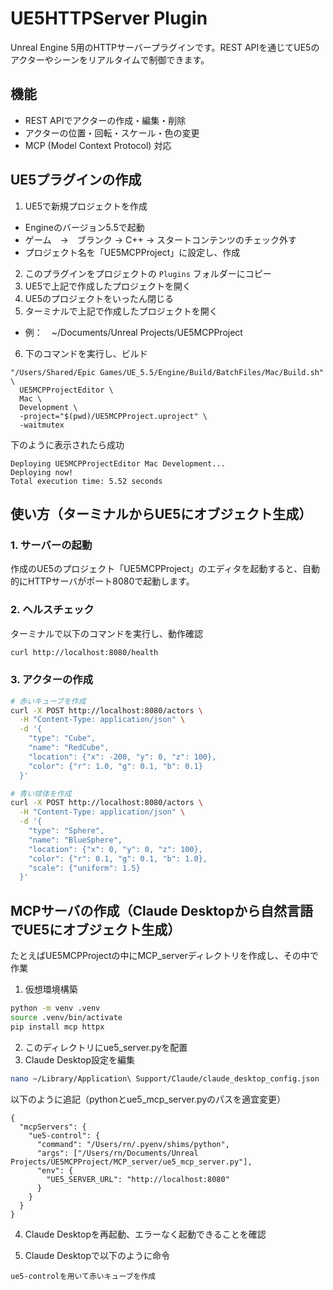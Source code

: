 # UE5HTTPServer Plugin

Unreal Engine 5用のHTTPサーバープラグインです。REST APIを通じてUE5のアクターやシーンをリアルタイムで制御できます。

## 機能

- REST APIでアクターの作成・編集・削除
- アクターの位置・回転・スケール・色の変更
- MCP (Model Context Protocol) 対応

## UE5プラグインの作成

1. UE5で新規プロジェクトを作成
  - Engineのバージョン5.5で起動
  - ゲーム　→　ブランク → C++ → スタートコンテンツのチェック外す
  - プロジェクト名を「UE5MCPProject」に設定し、作成
2. このプラグインをプロジェクトの `Plugins` フォルダーにコピー
3. UE5で上記で作成したプロジェクトを開く
4. UE5のプロジェクトをいったん閉じる
5. ターミナルで上記で作成したプロジェクトを開く
  - 例：　~/Documents/Unreal Projects/UE5MCPProject
6. 下のコマンドを実行し、ビルド
```
"/Users/Shared/Epic Games/UE_5.5/Engine/Build/BatchFiles/Mac/Build.sh" \
  UE5MCPProjectEditor \
  Mac \
  Development \
  -project="$(pwd)/UE5MCPProject.uproject" \
  -waitmutex
```
下のように表示されたら成功
```
Deploying UE5MCPProjectEditor Mac Development...
Deploying now!
Total execution time: 5.52 seconds
```

## 使い方（ターミナルからUE5にオブジェクト生成）

### 1. サーバーの起動

作成のUE5のプロジェクト「UE5MCPProject」のエディタを起動すると、自動的にHTTPサーバがポート8080で起動します。

### 2. ヘルスチェック

ターミナルで以下のコマンドを実行し、動作確認
```bash
curl http://localhost:8080/health
```

### 3. アクターの作成

```bash
# 赤いキューブを作成
curl -X POST http://localhost:8080/actors \
  -H "Content-Type: application/json" \
  -d '{
    "type": "Cube",
    "name": "RedCube",
    "location": {"x": -200, "y": 0, "z": 100},
    "color": {"r": 1.0, "g": 0.1, "b": 0.1}
  }'

# 青い球体を作成
curl -X POST http://localhost:8080/actors \
  -H "Content-Type: application/json" \
  -d '{
    "type": "Sphere",
    "name": "BlueSphere",
    "location": {"x": 0, "y": 0, "z": 100},
    "color": {"r": 0.1, "g": 0.1, "b": 1.0},
    "scale": {"uniform": 1.5}
  }'
```
## MCPサーバの作成（Claude Desktopから自然言語でUE5にオブジェクト生成）
たとえばUE5MCPProjectの中にMCP_serverディレクトリを作成し、その中で作業
1. 仮想環境構築
```bash
python -m venv .venv
source .venv/bin/activate
pip install mcp httpx
```
2. このディレクトリにue5_server.pyを配置
3. Claude Desktop設定を編集
```bash
nano ~/Library/Application\ Support/Claude/claude_desktop_config.json
```
以下のように追記（pythonとue5_mcp_server.pyのパスを適宜変更）
```
{
  "mcpServers": {
    "ue5-control": {
      "command": "/Users/rn/.pyenv/shims/python",
      "args": ["/Users/rn/Documents/Unreal Projects/UE5MCPProject/MCP_server/ue5_mcp_server.py"],
      "env": {
        "UE5_SERVER_URL": "http://localhost:8080"
      }
    }
  }
}
```
4. Claude Desktopを再起動、エラーなく起動できることを確認

5. Claude Desktopで以下のように命令
```
ue5-controlを用いて赤いキューブを作成
```